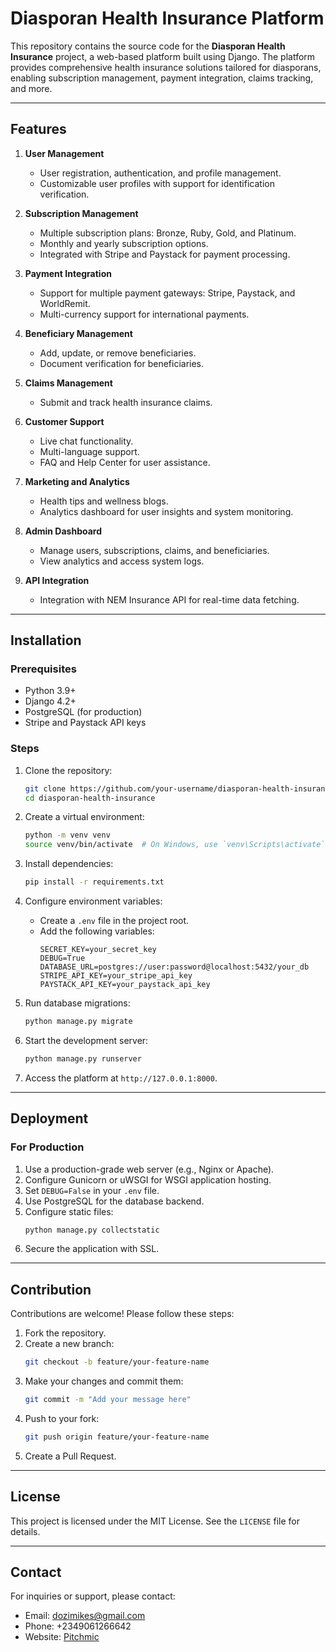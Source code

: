 # Diasporan Health Insurance Platform

This repository contains the source code for the **Diasporan Health Insurance** project, a web-based platform built using Django. The platform provides comprehensive health insurance solutions tailored for diasporans, enabling subscription management, payment integration, claims tracking, and more.

---

## Features

1. **User Management**
   - User registration, authentication, and profile management.
   - Customizable user profiles with support for identification verification.

2. **Subscription Management**
   - Multiple subscription plans: Bronze, Ruby, Gold, and Platinum.
   - Monthly and yearly subscription options.
   - Integrated with Stripe and Paystack for payment processing.

3. **Payment Integration**
   - Support for multiple payment gateways: Stripe, Paystack, and WorldRemit.
   - Multi-currency support for international payments.

4. **Beneficiary Management**
   - Add, update, or remove beneficiaries.
   - Document verification for beneficiaries.

5. **Claims Management**
   - Submit and track health insurance claims.

6. **Customer Support**
   - Live chat functionality.
   - Multi-language support.
   - FAQ and Help Center for user assistance.

7. **Marketing and Analytics**
   - Health tips and wellness blogs.
   - Analytics dashboard for user insights and system monitoring.

8. **Admin Dashboard**
   - Manage users, subscriptions, claims, and beneficiaries.
   - View analytics and access system logs.

9. **API Integration**
   - Integration with NEM Insurance API for real-time data fetching.

---

## Installation

### Prerequisites

- Python 3.9+
- Django 4.2+
- PostgreSQL (for production)
- Stripe and Paystack API keys

### Steps

1. Clone the repository:
   ```bash
   git clone https://github.com/your-username/diasporan-health-insurance.git
   cd diasporan-health-insurance
   ```

2. Create a virtual environment:
   ```bash
   python -m venv venv
   source venv/bin/activate  # On Windows, use `venv\Scripts\activate`
   ```

3. Install dependencies:
   ```bash
   pip install -r requirements.txt
   ```

4. Configure environment variables:
   - Create a `.env` file in the project root.
   - Add the following variables:
     ```
     SECRET_KEY=your_secret_key
     DEBUG=True
     DATABASE_URL=postgres://user:password@localhost:5432/your_db
     STRIPE_API_KEY=your_stripe_api_key
     PAYSTACK_API_KEY=your_paystack_api_key
     ```

5. Run database migrations:
   ```bash
   python manage.py migrate
   ```

6. Start the development server:
   ```bash
   python manage.py runserver
   ```

7. Access the platform at `http://127.0.0.1:8000`.

---

## Deployment

### For Production

1. Use a production-grade web server (e.g., Nginx or Apache).
2. Configure Gunicorn or uWSGI for WSGI application hosting.
3. Set `DEBUG=False` in your `.env` file.
4. Use PostgreSQL for the database backend.
5. Configure static files:
   ```bash
   python manage.py collectstatic
   ```
6. Secure the application with SSL.

---

## Contribution

Contributions are welcome! Please follow these steps:

1. Fork the repository.
2. Create a new branch:
   ```bash
   git checkout -b feature/your-feature-name
   ```
3. Make your changes and commit them:
   ```bash
   git commit -m "Add your message here"
   ```
4. Push to your fork:
   ```bash
   git push origin feature/your-feature-name
   ```
5. Create a Pull Request.

---

## License

This project is licensed under the MIT License. See the `LICENSE` file for details.

---

## Contact

For inquiries or support, please contact:

- Email: dozimikes@gmail.com
- Phone: +2349061266642
- Website: [Pitchmic](https://pitchmic.com)

